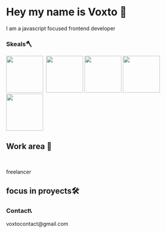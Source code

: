 ### <h1>Hey my name is Voxto 👋</h1>

I am a javascript focused frontend developer
<h3>Skeals🪓</h3>
<div>
<img src="https://upload.wikimedia.org/wikipedia/commons/6/6a/JavaScript-logo.png" width=100px height=100px style="display: inline-block">&nbsp;
<img src="https://cdn4.iconfinder.com/data/icons/social-media-logos-6/512/121-css3-512.png" width=100px height=100px style="display: inline-block">
<img src="https://cdn-icons-png.flaticon.com/512/732/732212.png" width=100px height=100px style="display: inline-block">
<img src="https://upload.wikimedia.org/wikipedia/commons/thumb/1/18/ISO_C%2B%2B_Logo.svg/1822px-ISO_C%2B%2B_Logo.svg.png" width=100px  style="display: inline-block">
<img src="https://git-scm.com/images/logos/downloads/Git-Icon-1788C.png" width=100px  style="display: inline-block">


</div>


<h2>Work area 👷‍</h2><br>
<p>freelancer</p>

<h2>focus in proyects🛠️</h2>


<h3>Contact📞</h3>
voxtocontact@gmail.com

<!--
**V0XTO/V0XTO** is a ✨ _special_ ✨ repository because its `README.md` (this file) appears on your GitHub profile.

Here are some ideas to get you started:

- 🔭 I’m currently working on ...
- 🌱 I’m currently learning ...
- 👯 I’m looking to collaborate on ...
- 🤔 I’m looking for help with ...
- 💬 Ask me about ...
- 📫 How to reach me: ...
- 😄 Pronouns: ...
- ⚡ Fun fact: ...
-->
